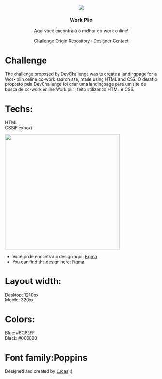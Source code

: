 <br />
<p align="center">
  <img src="https://i.imgur.com/5NkBvq1.png" style="max-width: 200;">
  <h3 align="center">Work Plin</h3>

  <p align="center">
    Aqui você encontrará o melhor co-work online!
       <br />
    <br />
    <a href="https://github.com/lubomfim/work-plin">Challenge Origin Repository</a>
    ·
    <a href="https://www.linkedin.com/in/lubomfim">Designer Contact</a>
  </p>
</p>

# Challenge
The challenge proposed by DevChallenge was to create a landingpage for a Work plin online co-work search site, made using HTML and CSS.
O desafio proposto pela DevChallenge foi criar uma landingpage para um site de busca de co-work online Work plin, feito utilizando HTML e CSS.

# Techs:
HTML<br>
CSS(Flexbox)

<img src="https://github.com/lubomfim/work-plin/raw/master/design/desktop.png" width="380">

- Você pode encontrar o design aqui: <a href="https://www.figma.com/file/m95CWMbgT372P5ytrlSluF/Work-Plin?node-id=0%3A1">Figma</a>
- You can find the design here: <a href="https://www.figma.com/file/m95CWMbgT372P5ytrlSluF/Work-Plin?node-id=0%3A1">Figma</a>

# Layout width:
Desktop: 1240px<br>
Mobile: 320px

# Colors:
Blue: #6C63FF<br>
Black: #000000

# Font family:Poppins

Designed and created by <a href="https://github.com/lubomfim">Lucas</a> :)

